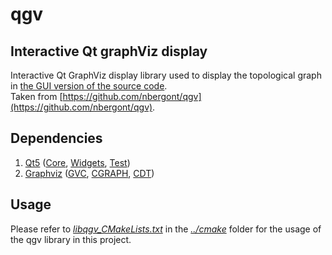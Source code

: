 # qgv

## Interactive Qt graphViz display
Interactive Qt GraphViz display library used to display the topological graph in [the GUI version of the source code](https://github.com/qcr/pepper_navigation/blob/main/navmain/nav_peppergui.cpp).  
Taken from [https://github.com/nbergont/qgv](https://github.com/nbergont/qgv).

## Dependencies
1. [Qt5](https://doc.qt.io/qt-5/index.html) ([Core](https://doc.qt.io/qt-5/qtcore-index.html), [Widgets](https://doc.qt.io/qt-5/qtwidgets-index.html), [Test](https://doc.qt.io/qt-5/qttest-index.html))
2. [Graphviz](https://graphviz.org/) ([GVC](https://graphviz.org/pdf/gvc.3.pdf), [CGRAPH](https://graphviz.org/pdf/cgraph.3.pdf), [CDT](https://graphviz.org/pdf/cdt.3.pdf))

## Usage
Please refer to [*libqgv_CMakeLists.txt*](https://github.com/qcr/pepper_navigation/blob/main/cmake/libqgv_CMakeLists.txt) in the [*../cmake*](https://github.com/qcr/pepper_navigation/tree/main/cmake) folder for the usage of the qgv library in this project.



